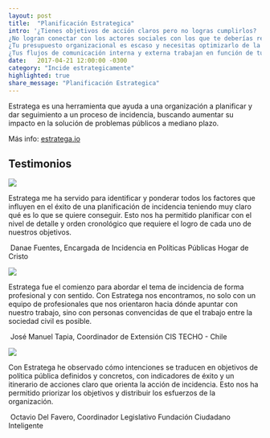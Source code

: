 ```yaml
---
layout: post
title:  "Planificación Estrategica"
intro: '¿Tienes objetivos de acción claros pero no logras cumplirlos?
¿No logran conectar con los actores sociales con los que te deberías relacionar?
¿Tu presupuesto organizacional es escaso y necesitas optimizarlo de la mejor manera?
¿Tus flujos de comunicación interna y externa trabajan en función de tu meta institucional?'
date:   2017-04-21 12:00:00 -0300
category: "Incide estrategicamente"
highlighted: true
share_message: "Planificación Estrategica"
---
```


Estratega es una herramienta que ayuda a una organización a planificar y dar seguimiento a un proceso de incidencia, buscando aumentar su impacto en la solución de problemas públicos a mediano plazo.

Más info: [estratega.io](http://estratega.io/)

## Testimonios

<div class="row mb-30 mt-30">
  <div class=".col-md-1 offset-md-1">
    <img src="{{ site.baseurl }}/img/quote.svg">
  </div>
  <div class="col-md-10">
    <p>Estratega me ha servido para identificar y ponderar todos los factores que influyen en el éxito de una planificación de incidencia teniendo muy claro qué es lo que se quiere conseguir. Esto nos ha permitido planificar con el nivel de detalle y orden cronológico que requiere el logro de cada uno de nuestros objetivos.</p>
    <p>
      <img src="{{ site.baseurl }}/img/estratega/danae.png" class="rounded-circle" alt="">
      <span class="post-meta">Danae Fuentes, Encargada de Incidencia en Políticas Públicas Hogar de Cristo</span>
    </p>
  </div>
</div>

<div class="row mb-30 mt-30">
  <div class=".col-md-1 offset-md-1">
    <img src="{{ site.baseurl }}/img/quote.svg">
  </div>
  <div class="col-md-10">
    <p>Estratega fue el comienzo para abordar el tema de incidencia de forma profesional y con sentido. Con Estratega nos encontramos, no solo con un equipo de profesionales que nos orientaron hacia dónde apuntar con nuestro trabajo, sino con personas convencidas de que el trabajo entre la sociedad civil es posible.</p>
    <p>
      <img src="{{ site.baseurl }}/img/estratega/josemanuel.png" class="rounded-circle" alt="">
      <span class="post-meta">José Manuel Tapia, Coordinador de Extensión CIS TECHO - Chile</span>
    </p>
  </div>
</div>

<div class="row mb-30 mt-30">
  <div class=".col-md-1 offset-md-1">
    <img src="{{ site.baseurl }}/img/quote.svg">
  </div>
  <div class="col-md-10">
    <p>Con Estratega he observado cómo intenciones se traducen en objetivos de política pública definidos y concretos, con indicadores de éxito y un itinerario de acciones claro que orienta la acción de incidencia. Esto nos ha permitido priorizar los objetivos y distribuir los esfuerzos de la organización.</p>
    <p>
      <img src="{{ site.baseurl }}/img/estratega/octavio.png" class="rounded-circle" alt="">
      <span class="post-meta">Octavio Del Favero, Coordinador Legislativo Fundación Ciudadano Inteligente</span>
    </p>
  </div>
</div>
